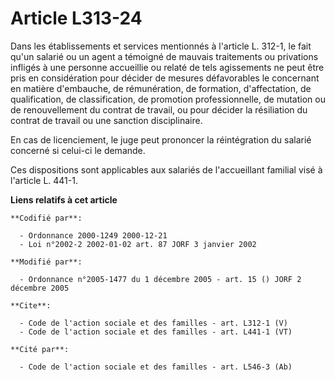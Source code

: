 # Article L313-24

Dans les établissements et services mentionnés à l'article L. 312-1, le fait qu'un salarié ou un agent a témoigné de mauvais
traitements ou privations infligés à une personne accueillie ou relaté de tels agissements ne peut être pris en considération
pour décider de mesures défavorables le concernant en matière d'embauche, de rémunération, de formation, d'affectation, de
qualification, de classification, de promotion professionnelle, de mutation ou de renouvellement du contrat de travail, ou
pour décider la résiliation du contrat de travail ou une sanction disciplinaire. 

En cas de licenciement, le juge peut prononcer la réintégration du salarié concerné si celui-ci le demande. 

Ces dispositions sont applicables aux salariés de l'accueillant familial visé à l'article L. 441-1.

**Liens relatifs à cet article**

	**Codifié par**:

	  - Ordonnance 2000-1249 2000-12-21
	  - Loi n°2002-2 2002-01-02 art. 87 JORF 3 janvier 2002

	**Modifié par**:

	  - Ordonnance n°2005-1477 du 1 décembre 2005 - art. 15 () JORF 2 décembre 2005

	**Cite**:

	  - Code de l'action sociale et des familles - art. L312-1 (V)
	  - Code de l'action sociale et des familles - art. L441-1 (VT)

	**Cité par**:

	  - Code de l'action sociale et des familles - art. L546-3 (Ab)
